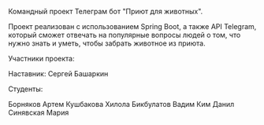 Командный проект Телеграм бот "Приют для животных".

Проект реализован с использованием Spring Boot, а также API Telegram, который сможет отвечать на популярные вопросы людей о том, что нужно знать и уметь, чтобы забрать животное из приюта.

Участники проекта:

Наставник: Сергей Башаркин

Студенты:

Борняков Артем
Кушбакова Хилола
Бикбулатов Вадим
Ким Данил
Синявская Мария
